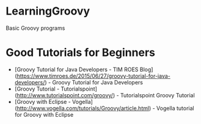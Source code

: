 # LearningGroovy
Basic Groovy programs

# Good Tutorials for Beginners
- [Groovy Tutorial for Java Developers - TIM ROES Blog] (https://www.timroes.de/2015/06/27/groovy-tutorial-for-java-developers/) - Groovy Tutorial for Java Developers
- [Groovy Tutorial - Tutorialspoint] (http://www.tutorialspoint.com/groovy/) - Tutorialspoint Groovy Tutorial 
- [Groovy with Eclipse - Vogella] (http://www.vogella.com/tutorials/Groovy/article.html) - Vogella tutorial for Groovy with Eclipse 
